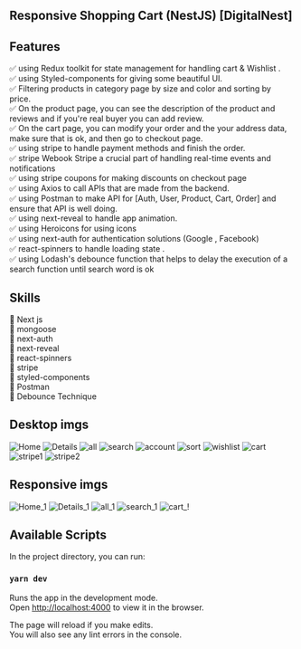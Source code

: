 ## Responsive Shopping Cart (NestJS) [DigitalNest]

## Features
✅ using Redux toolkit for state management for handling cart & Wishlist .<br />
✅ using Styled-components for giving some beautiful UI.<br />
✅ Filtering products in category page by size and color and sorting by price.<br />
✅ On the product page, you can see the description of the product and reviews and if you're real buyer you can add review.<br />
✅ On the cart page, you can modify your order and the your address data, make sure that is ok, and then go to checkout page.<br />
✅ using stripe to handle payment methods and finish the order.<br />
✅ stripe Webook Stripe a crucial part of handling real-time events and notifications <br />
✅ using stripe coupons for making discounts on checkout page <br />
✅ using Axios to call APIs that are made from the backend.<br />
✅ using Postman to make API for [Auth, User, Product, Cart, Order] and ensure that API is well doing.<br />
✅ using next-reveal to handle app animation.<br />
✅ using Heroicons for using icons<br />
✅ using next-auth for authentication solutions (Google , Facebook)<br />
✅ react-spinners to handle loading state .<br />
✅ using Lodash's debounce function that helps to delay the execution of a search function until search word is ok <br />

## Skills 

🚀 Next js<br />
🚀 mongoose<br />
🚀 next-auth<br />
🚀 next-reveal<br />
🚀 react-spinners<br />
🚀 stripe<br />
🚀 styled-components<br />
🚀 Postman<br />
🚀 Debounce Technique<br />





## Desktop imgs
![Home](https://github.com/ahmedkhaled2030/Ecommerce-Nextjs-Styled-components/assets/113113701/6de12f46-914a-46ea-b2e2-0ac4996345be)
![Details](https://github.com/ahmedkhaled2030/Ecommerce-Nextjs-Styled-components/assets/113113701/e0c5558d-3f84-41b4-a9b1-6d26d539ae70)
![all](https://github.com/ahmedkhaled2030/Ecommerce-Nextjs-Styled-components/assets/113113701/9ed64753-624e-4173-9d3a-0fe84fda9fc1)
![search](https://github.com/ahmedkhaled2030/Ecommerce-Nextjs-Styled-components/assets/113113701/e203d523-b7ef-4fa2-9200-a0997a622a79)
![account](https://github.com/ahmedkhaled2030/Ecommerce-Nextjs-Styled-components/assets/113113701/976bd6f3-285a-4316-b783-f223cf139584)
![sort](https://github.com/ahmedkhaled2030/Ecommerce-Nextjs-Styled-components/assets/113113701/57d8358c-71e7-4de6-9a81-5c9ff1b50412)
![wishlist](https://github.com/ahmedkhaled2030/Ecommerce-Nextjs-Styled-components/assets/113113701/aee6b525-1107-4648-9361-9da136e5d8d6)
![cart](https://github.com/ahmedkhaled2030/Ecommerce-Nextjs-Styled-components/assets/113113701/4d4ed0d3-c7c0-482a-afb0-33a5f0b6b336)
![stripe1](https://github.com/ahmedkhaled2030/Ecommerce-Nextjs-Styled-components/assets/113113701/1149ada7-3ef8-407f-85b8-e7c7306f9d65)
![stripe2](https://github.com/ahmedkhaled2030/Ecommerce-Nextjs-Styled-components/assets/113113701/c7dad13d-cc1e-4ab3-a2ba-455d5680f14e)

## Responsive imgs
![Home_1](https://github.com/ahmedkhaled2030/Ecommerce-Nextjs-Styled-components/assets/113113701/4d39c4da-e4e1-4f0e-a030-7325db3fa70b)
![Details_1](https://github.com/ahmedkhaled2030/Ecommerce-Nextjs-Styled-components/assets/113113701/59369899-5e3b-4024-a38f-a65a171e02cc)
![all_1](https://github.com/ahmedkhaled2030/Ecommerce-Nextjs-Styled-components/assets/113113701/e135b42f-2837-4582-99fc-d48f9e97d6d7)
![search_1](https://github.com/ahmedkhaled2030/Ecommerce-Nextjs-Styled-components/assets/113113701/3d976f24-3b3b-4edb-9fe1-0251b49e7981)
![cart_!](https://github.com/ahmedkhaled2030/Ecommerce-Nextjs-Styled-components/assets/113113701/e1eb1dd7-57fa-4a35-b72b-be3d6f93dcdf)


## Available Scripts

In the project directory, you can run:

### `yarn dev`

Runs the app in the development mode.\
Open [http://localhost:4000](http://localhost:4000) to view it in the browser.

The page will reload if you make edits.\
You will also see any lint errors in the console.

